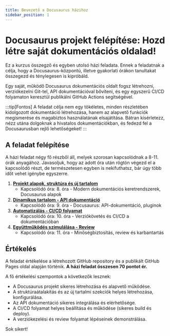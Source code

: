 ```yaml
---
title: Bevezető a Docusaurus házihoz
sidebar_position: 1
---
```


# Docusaurus projekt felépítése: Hozd létre saját dokumentációs oldalad!

Ez a kurzus összegző és egyben utolsó házi feladata. Ennek a feladatnak a célja, hogy a Docusaurus-központú, illetve gyakorlati órákon tanultakat összegezd és ténylegesen is kipróbáld. 

Egy saját, működő Docusaurus dokumentációs oldalt fogsz létrehozni, verziókezelni Git-tel, API dokumentációval bővíteni, és egy egyszerű CI/CD folyamaton keresztül publikálni GitHub Actions segítségével.

:::tip[Fontos]
A feladat célja nem egy tökéletes, minden részletében kidolgozott dokumentáció létrehozása, hanem az alapvető funkciók megismerése és magabiztos használatának elsajátítása. Bátran kísérletezz, nézz utána dolgoknak a hivatalos dokumentációkban, és fedezd fel a Docusaurusban rejlő lehetőségeket!
:::

## A feladat felépítése

A házi feladat négy fő részből áll, melyek szorosan kapcsolódnak a 8-11. órák anyagához. Javasoljuk, hogy az adott óra után rögtön végezd el a kapcsolódó részt, de természetesen egyben is nekifuthatsz, bár úgy több időt vehet igénybe egyszerre.

1.  **[Projekt alapok, struktúra és új tartalom](./feladatok/reszfeladat1.md)**
    - Kapcsolódó óra: 8. óra - Modern dokumentációs keretrendszerek, Docusaurus alapok
1.  **[Dinamikus tartalom - API dokumentáció](./feladatok/reszfeladat2.md)**
    - Kapcsolódó óra: 9. óra - Docusaurus: API-dokumentáció, pluginok
1.  **[Automatizálás - CI/CD folyamat](./feladatok/reszfeladat3.md)**
    - Kapcsolódó óra: 10. óra - Verziókövetés és CI/CD a dokumentációban
1.  **[Együttműködés szimulálása - Review](./feladatok/reszfeladat4.md)**
    - Kapcsolódó óra: 11. óra - Minőségbiztosítás, review és karbantartás

## Értékelés

A feladat értékelése a létrehozott GitHub repository és a publikált GitHub Pages oldal alapján történik. **A házi feladat összesen 70 pontot ér.**

A fő értékelési szempontok a következők lesznek:

- A Docusaurus projekt sikeres létrehozása és alapvető működése.
- A struktúraátalakítás és az új tartalmi szekciók helyes létrehozása, konfigurálása.
- Az API dokumentáció sikeres integrálása és elérhetősége.
- A CI/CD folyamat helyes beállítása és működése (sikeres build és deploy).
- A verziókezelési és review folyamat lépéseinek demonstrálása.

Sok sikert!
